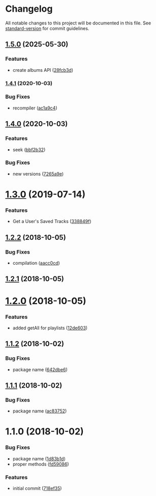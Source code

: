 # Changelog

All notable changes to this project will be documented in this file. See [standard-version](https://github.com/conventional-changelog/standard-version) for commit guidelines.

## [1.5.0](https://github.com/zweack/spotify-common/compare/v1.4.1...v1.5.0) (2025-05-30)


### Features

* create albums API ([28fcb3d](https://github.com/zweack/spotify-common/commit/28fcb3d45887b3ef330c9218b1c4487716bad93c))

### [1.4.1](https://github.com/ShyykoSerhiy/spotify-common/compare/v1.4.0...v1.4.1) (2020-10-03)


### Bug Fixes

* recompiler ([ac1a9c4](https://github.com/ShyykoSerhiy/spotify-common/commit/ac1a9c4fa3f232be54dcb49d1145b57523a6138c))

## [1.4.0](https://github.com/ShyykoSerhiy/spotify-common/compare/v1.3.0...v1.4.0) (2020-10-03)


### Features

* seek ([bbf2b32](https://github.com/ShyykoSerhiy/spotify-common/commit/bbf2b32061f0103ca4824ac0297163e5886f9115))


### Bug Fixes

* new versions ([7265a9e](https://github.com/ShyykoSerhiy/spotify-common/commit/7265a9ec59e6668db1931460537a902694623a04))

<a name="1.3.0"></a>
# [1.3.0](https://github.com/ShyykoSerhiy/spotify-common/compare/v1.2.2...v1.3.0) (2019-07-14)


### Features

* Get a User's Saved Tracks ([338849f](https://github.com/ShyykoSerhiy/spotify-common/commit/338849f))



<a name="1.2.2"></a>
## [1.2.2](https://github.com/ShyykoSerhiy/spotify-common/compare/v1.2.1...v1.2.2) (2018-10-05)


### Bug Fixes

* compilation ([aacc0cd](https://github.com/ShyykoSerhiy/spotify-common/commit/aacc0cd))



<a name="1.2.1"></a>
## [1.2.1](https://github.com/ShyykoSerhiy/spotify-common/compare/v1.2.0...v1.2.1) (2018-10-05)



<a name="1.2.0"></a>
# [1.2.0](https://github.com/ShyykoSerhiy/spotify-common/compare/v1.1.2...v1.2.0) (2018-10-05)


### Features

* added getAll for playlists ([12de603](https://github.com/ShyykoSerhiy/spotify-common/commit/12de603))



<a name="1.1.2"></a>
## [1.1.2](https://github.com/ShyykoSerhiy/spotify-common/compare/v1.1.1...v1.1.2) (2018-10-02)


### Bug Fixes

* package name ([642dbe6](https://github.com/ShyykoSerhiy/spotify-common/commit/642dbe6))



<a name="1.1.1"></a>
## [1.1.1](https://github.com/ShyykoSerhiy/spotify-common/compare/v1.1.0...v1.1.1) (2018-10-02)


### Bug Fixes

* package name ([ac83752](https://github.com/ShyykoSerhiy/spotify-common/commit/ac83752))



<a name="1.1.0"></a>
# 1.1.0 (2018-10-02)


### Bug Fixes

* package name ([1d83b1d](https://github.com/ShyykoSerhiy/spotify-common/commit/1d83b1d))
* proper methods ([fd59086](https://github.com/ShyykoSerhiy/spotify-common/commit/fd59086))


### Features

* initial commit ([718ef35](https://github.com/ShyykoSerhiy/spotify-common/commit/718ef35))
